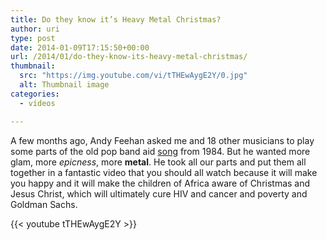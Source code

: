 ```yaml
---
title: Do they know it’s Heavy Metal Christmas?
author: uri
type: post
date: 2014-01-09T17:15:50+00:00
url: /2014/01/do-they-know-its-heavy-metal-christmas/
thumbnail:
  src: "https://img.youtube.com/vi/tTHEwAygE2Y/0.jpg"
  alt: Thumbnail image
categories:
  - vídeos

---
```

A few months ago, Andy Feehan asked me and 18 other musicians to play some parts of the old pop band aid <a href="https://www.youtube.com/watch?v=bjQzJAKxTrE" target="_blank">song</a> from 1984. But he wanted more glam, more _epicness_, more **metal**. He took all our parts and put them all together in a fantastic video that you should all watch because it will make you happy and it will make the children of Africa aware of Christmas and Jesus Christ, which will ultimately cure HIV and cancer and poverty and Goldman Sachs.

{{< youtube tTHEwAygE2Y >}}</iframe>